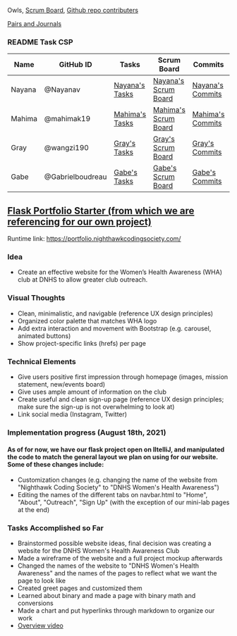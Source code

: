 Owls, [Scrum Board](https://github.com/wangzi190/flask_portfolio/projects/1), [Github repo contributers](https://github.com/wangzi190/flask_portfolio/graphs/contributors)

[Pairs and Journals](https://drive.google.com/drive/folders/1OO_uDmH_A1tTisIU9VoWnIfKt1gEUctu?usp=sharing)

### README Task CSP 
|Name|GitHub ID|Tasks|Scrum Board|Commits|Profile|
|----|---------|-----|-----------|-------|-------|
|Nayana|@Nayanav|[Nayana's Tasks](https://github.com/wangzi190/flask_portfolio/issues?q=assignee%3ANayanav+is%3Aopen)|[Nayana's Scrum Board](https://github.com/wangzi190/flask_portfolio/projects/1?card_filter_query=assignee%3Anayanav)|[Nayana's Commits](https://github.com/wangzi190/flask_portfolio/commits?author=Nayanav)|[Nayana's Profile](https://github.com/Nayanav)|
|Mahima|@mahimak19|[Mahima's Tasks](https://github.com/wangzi190/flask_portfolio/issues?q=assignee%3Amahimak19+is%3Aopen)|[Mahima's Scrum Board](https://github.com/wangzi190/flask_portfolio/projects/1?card_filter_query=assignee%3Amahimak19)|[Mahima's Commits](https://github.com/wangzi190/flask_portfolio/commits?author=mahimak19)|[Mahima's Profile](https://github.com/mahimak19)|
|Gray|@wangzi190|[Gray's Tasks](https://github.com/wangzi190/flask_portfolio/issues?q=assignee%3Awangzi190+is%3Aopen)|[Gray's Scrum Board](https://github.com/wangzi190/flask_portfolio/projects/1?card_filter_query=assignee%3Awangzi190)|[Gray's Commits](https://github.com/wangzi190/flask_portfolio/commits?author=wangzi190)|[Gray's Profile](https://github.com/wangzi190)|
|Gabe|@Gabrielboudreau|[Gabe's Tasks](https://github.com/wangzi190/flask_portfolio/issues?q=assignee%3AGabrielboudreau+is%3Aopen)|[Gabe's Scrum Board](https://github.com/wangzi190/flask_portfolio/projects/1?card_filter_query=assignee%3A+gabrielboudreau)|[Gabe's Commits](https://github.com/wangzi190/flask_portfolio/commits?author=GabrielBoudreau)|[Gabe's Profile](https://github.com/Gabrielboudreau)|



## [Flask Portfolio Starter (from which we are referencing for our own project)](https://nighthawkcodingsociety.com/projectsearch/details/Flask%20Portfolio%20Starter)
Runtime link: https://portfolio.nighthawkcodingsociety.com/

### Idea
* Create an effective website for the Women’s Health Awareness (WHA) club at DNHS to allow greater club outreach.

### Visual Thoughts
* Clean, minimalistic, and navigable (reference UX design principles)
* Organized color palette that matches WHA logo
* Add extra interaction and movement with Bootstrap (e.g. carousel, animated buttons)
* Show project-specific links (hrefs) per page

### Technical Elements
* Give users positive first impression through homepage (images, mission statement, new/events board)
* Give uses ample amount of information on the club
* Create useful and clean sign-up page (reference UX design principles; make sure the sign-up is not overwhelming to look at)
* Link social media (Instagram, Twitter)

### Implementation progress (August 18th, 2021)
#### As of for now, we have our flask project open on IltelliJ, and manipulated the code to match the general layout we plan on using for our website. Some of these changes include:
* Customization changes (e.g. changing the name of the website from "Nighthawk Coding Society" to "DNHS Women's Health Awareness")
* Editing the names of the different tabs on navbar.html to "Home", "About", "Outreach", "Sign Up" (with the exception of our mini-lab pages at the end)

### Tasks Accomplished so Far
* Brainstormed possible website ideas, final decision was creating a website for the DNHS Women's Health Awareness Club 
* Made a wireframe of the website and a full project mockup afterwards 
* Changed the names of the website to "DNHS Women's Health Awareness" and the names of the pages to reflect what we want the page to look like 
* Created greet pages and customized them 
* Learned about binary and made a page with binary math and conversions
* Made a chart and put hyperlinks through markdown to organize our work 
* [Overview video](https://youtu.be/z6-6m7LFtjk)
